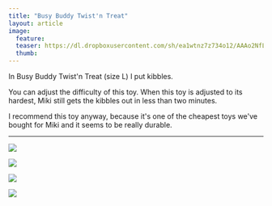 ```yaml
---
title: "Busy Buddy Twist'n Treat"
layout: article
image:
  feature:
  teaser: https://dl.dropboxusercontent.com/sh/ea1wtnz7z734o12/AAAo2NfL30K98q9NXz92eC-_a/aktivointilelut/muut/DSC13183-245px.jpg
  thumb:
---
```


In Busy Buddy Twist'n Treat (size L) I put kibbles.

You can adjust the difficulty of this toy. When this toy is adjusted to its hardest, Miki still gets the kibbles out in less than two minutes.

I recommend this toy anyway, because it's one of the cheapest toys we've bought for Miki and it seems to be really durable.

---

[![](https://dl.dropboxusercontent.com/sh/ea1wtnz7z734o12/AABEwAyqGuS5o4W9gKvQpllpa/aktivointilelut/muut/DSC13183_2-800px.jpg)](https://dl.dropboxusercontent.com/sh/ea1wtnz7z734o12/AAAANTkb6xJ8fwTgJwGtsdfia/aktivointilelut/muut/DSC13183_2.jpg)

[![](https://dl.dropboxusercontent.com/sh/ea1wtnz7z734o12/AABSEu7R8nno-5zHsz7qadpCa/aktivointilelut/muut/DSC13229_2-800px.jpg)](https://dl.dropboxusercontent.com/sh/ea1wtnz7z734o12/AADbj8iQaD2QgNvR2P0dIIbfa/aktivointilelut/muut/DSC13229_2.jpg)

[![](https://dl.dropboxusercontent.com/sh/ea1wtnz7z734o12/AAAy9-62QJhdDVAP87JW8Vkha/aktivointilelut/muut/DSC13236_2-800px.jpg)](https://dl.dropboxusercontent.com/sh/ea1wtnz7z734o12/AADJgXPuOKhtsPx7AS-Nr0d1a/aktivointilelut/muut/DSC13236_2.jpg)

[![](hhttps://dl.dropboxusercontent.com/sh/ea1wtnz7z734o12/AACHzaq5lq4BzzNQF-ov43s5a/aktivointilelut/muut/DSC13226_2-800px.jpg)](https://dl.dropboxusercontent.com/sh/ea1wtnz7z734o12/AAAJ0v5TQkI8pTcSxpOtZynpa/aktivointilelut/muut/DSC13226_2.jpg)
